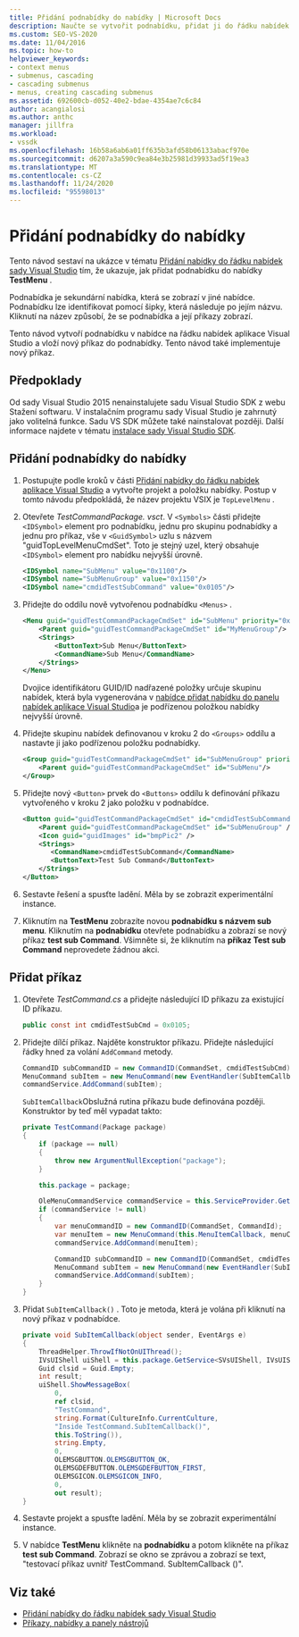 ```yaml
---
title: Přidání podnabídky do nabídky | Microsoft Docs
description: Naučte se vytvořit podnabídku, přidat ji do řádku nabídek sady Visual Studio a přidat do podnabídky nový příkaz.
ms.custom: SEO-VS-2020
ms.date: 11/04/2016
ms.topic: how-to
helpviewer_keywords:
- context menus
- submenus, cascading
- cascading submenus
- menus, creating cascading submenus
ms.assetid: 692600cb-d052-40e2-bdae-4354ae7c6c84
author: acangialosi
ms.author: anthc
manager: jillfra
ms.workload:
- vssdk
ms.openlocfilehash: 16b58a6ab6a01ff635b3afd58b06133abacf970e
ms.sourcegitcommit: d6207a3a590c9ea84e3b25981d39933ad5f19ea3
ms.translationtype: MT
ms.contentlocale: cs-CZ
ms.lasthandoff: 11/24/2020
ms.locfileid: "95598013"
---
```

# <a name="add-a-submenu-to-a-menu"></a>Přidání podnabídky do nabídky
Tento návod sestaví na ukázce v tématu [Přidání nabídky do řádku nabídek sady Visual Studio](../extensibility/adding-a-menu-to-the-visual-studio-menu-bar.md) tím, že ukazuje, jak přidat podnabídku do nabídky **TestMenu** .

 Podnabídka je sekundární nabídka, která se zobrazí v jiné nabídce. Podnabídku lze identifikovat pomocí šipky, která následuje po jejím názvu. Kliknutí na název způsobí, že se podnabídka a její příkazy zobrazí.

 Tento návod vytvoří podnabídku v nabídce na řádku nabídek aplikace Visual Studio a vloží nový příkaz do podnabídky. Tento návod také implementuje nový příkaz.

## <a name="prerequisites"></a>Předpoklady
 Od sady Visual Studio 2015 nenainstalujete sadu Visual Studio SDK z webu Stažení softwaru. V instalačním programu sady Visual Studio je zahrnutý jako volitelná funkce. Sadu VS SDK můžete také nainstalovat později. Další informace najdete v tématu [instalace sady Visual Studio SDK](../extensibility/installing-the-visual-studio-sdk.md).

## <a name="add-a-submenu-to-a-menu"></a>Přidání podnabídky do nabídky

1. Postupujte podle kroků v části [Přidání nabídky do řádku nabídek aplikace Visual Studio](../extensibility/adding-a-menu-to-the-visual-studio-menu-bar.md) a vytvořte projekt a položku nabídky. Postup v tomto návodu předpokládá, že název projektu VSIX je `TopLevelMenu` .

2. Otevřete *TestCommandPackage. vsct*. V `<Symbols>` části přidejte `<IDSymbol>` element pro podnabídku, jednu pro skupinu podnabídky a jednu pro příkaz, vše v `<GuidSymbol>` uzlu s názvem "guidTopLevelMenuCmdSet". Toto je stejný uzel, který obsahuje `<IDSymbol>` element pro nabídku nejvyšší úrovně.

    ```xml
    <IDSymbol name="SubMenu" value="0x1100"/>
    <IDSymbol name="SubMenuGroup" value="0x1150"/>
    <IDSymbol name="cmdidTestSubCommand" value="0x0105"/>
    ```

3. Přidejte do oddílu nově vytvořenou podnabídku `<Menus>` .

    ```xml
    <Menu guid="guidTestCommandPackageCmdSet" id="SubMenu" priority="0x0100" type="Menu">
        <Parent guid="guidTestCommandPackageCmdSet" id="MyMenuGroup"/>
        <Strings>
            <ButtonText>Sub Menu</ButtonText>
            <CommandName>Sub Menu</CommandName>
        </Strings>
    </Menu>
    ```

     Dvojice identifikátoru GUID/ID nadřazené položky určuje skupinu nabídek, která byla vygenerována v [nabídce přidat nabídku do panelu nabídek aplikace Visual Studio](../extensibility/adding-a-menu-to-the-visual-studio-menu-bar.md)a je podřízenou položkou nabídky nejvyšší úrovně.

4. Přidejte skupinu nabídek definovanou v kroku 2 do `<Groups>` oddílu a nastavte ji jako podřízenou položku podnabídky.

    ```xml
    <Group guid="guidTestCommandPackageCmdSet" id="SubMenuGroup" priority="0x0000">
        <Parent guid="guidTestCommandPackageCmdSet" id="SubMenu"/>
    </Group>
    ```

5. Přidejte nový `<Button>` prvek do `<Buttons>` oddílu k definování příkazu vytvořeného v kroku 2 jako položku v podnabídce.

    ```xml
    <Button guid="guidTestCommandPackageCmdSet" id="cmdidTestSubCommand" priority="0x0000" type="Button">
        <Parent guid="guidTestCommandPackageCmdSet" id="SubMenuGroup" />
        <Icon guid="guidImages" id="bmpPic2" />
        <Strings>
           <CommandName>cmdidTestSubCommand</CommandName>
           <ButtonText>Test Sub Command</ButtonText>
        </Strings>
    </Button>
    ```

6. Sestavte řešení a spusťte ladění. Měla by se zobrazit experimentální instance.

7. Kliknutím na **TestMenu** zobrazíte novou **podnabídku s názvem sub menu**. Kliknutím na **podnabídku** otevřete podnabídku a zobrazí se nový příkaz **test sub Command**. Všimněte si, že kliknutím na **příkaz Test sub Command** neprovedete žádnou akci.

## <a name="add-a-command"></a>Přidat příkaz

1. Otevřete *TestCommand.cs* a přidejte následující ID příkazu za existující ID příkazu.

    ```csharp
    public const int cmdidTestSubCmd = 0x0105;
    ```

2. Přidejte dílčí příkaz. Najděte konstruktor příkazu. Přidejte následující řádky hned za volání `AddCommand` metody.

    ```csharp
    CommandID subCommandID = new CommandID(CommandSet, cmdidTestSubCmd);
    MenuCommand subItem = new MenuCommand(new EventHandler(SubItemCallback), subCommandID);
    commandService.AddCommand(subItem);
    ```

    `SubItemCallback`Obslužná rutina příkazu bude definována později. Konstruktor by teď měl vypadat takto:

    ```csharp
    private TestCommand(Package package)
    {
        if (package == null)
        {
            throw new ArgumentNullException("package");
        }

        this.package = package;

        OleMenuCommandService commandService = this.ServiceProvider.GetService(typeof(IMenuCommandService)) as OleMenuCommandService;
        if (commandService != null)
        {
            var menuCommandID = new CommandID(CommandSet, CommandId);
            var menuItem = new MenuCommand(this.MenuItemCallback, menuCommandID);
            commandService.AddCommand(menuItem);

            CommandID subCommandID = new CommandID(CommandSet, cmdidTestSubCmd);
            MenuCommand subItem = new MenuCommand(new EventHandler(SubItemCallback), subCommandID);
            commandService.AddCommand(subItem);
        }
    }
    ```

3. Přidat `SubItemCallback()` . Toto je metoda, která je volána při kliknutí na nový příkaz v podnabídce.

    ```csharp
    private void SubItemCallback(object sender, EventArgs e)
    {
        ThreadHelper.ThrowIfNotOnUIThread();
        IVsUIShell uiShell = this.package.GetService<SVsUIShell, IVsUIShell>();
        Guid clsid = Guid.Empty;
        int result;
        uiShell.ShowMessageBox(
            0,
            ref clsid,
            "TestCommand",
            string.Format(CultureInfo.CurrentCulture,
            "Inside TestCommand.SubItemCallback()",
            this.ToString()),
            string.Empty,
            0,
            OLEMSGBUTTON.OLEMSGBUTTON_OK,
            OLEMSGDEFBUTTON.OLEMSGDEFBUTTON_FIRST,
            OLEMSGICON.OLEMSGICON_INFO,
            0,
            out result);
    }
    ```

4. Sestavte projekt a spusťte ladění. Měla by se zobrazit experimentální instance.

5. V nabídce **TestMenu** klikněte na **podnabídku** a potom klikněte na příkaz **test sub Command**. Zobrazí se okno se zprávou a zobrazí se text, "testovací příkaz uvnitř TestCommand. SubItemCallback ()".

## <a name="see-also"></a>Viz také

- [Přidání nabídky do řádku nabídek sady Visual Studio](../extensibility/adding-a-menu-to-the-visual-studio-menu-bar.md)
- [Příkazy, nabídky a panely nástrojů](../extensibility/internals/commands-menus-and-toolbars.md)
